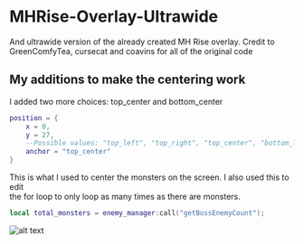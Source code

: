 # MHRise-Overlay-Ultrawide
And ultrawide version of the already created MH Rise overlay. Credit to GreenComfyTea, cursecat and coavins for all of the original code

## My additions to make the centering work
I added two more choices: top_center and bottom_center
```lua
position = {
    x = 0,
    y = 27,  
    --Possible values: "top_left", "top_right", "top_center", "bottom_left", "bottom_right", "bottom,center"
    anchor = "top_center"
}
```

This is what I used to center the monsters on the screen. I also used this to edit  
the for loop to only loop as many times as there are monsters.
```lua
local total_monsters = enemy_manager:call("getBossEnemyCount");
```

![alt text](https://i.imgur.com/vOZEbBv.jpg)